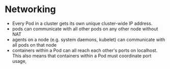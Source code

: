 # Networking

- Every Pod in a cluster gets its own unique cluster-wide IP address.
- pods can communicate with all other pods on any other node without NAT
- agents on a node (e.g. system daemons, kubelet) can communicate with all pods on that node
- containers within a Pod can all reach each other's ports on localhost. This also means that containers within a Pod must coordinate port usage,
